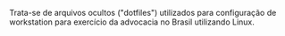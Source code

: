 Trata-se de arquivos ocultos ("dotfiles") utilizados para configuração de workstation para exercício da advocacia no Brasil utilizando Linux.
